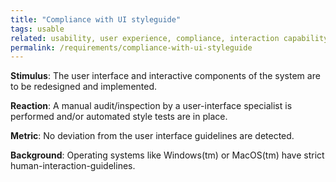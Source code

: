 ```yaml
---
title: "Compliance with UI styleguide"
tags: usable
related: usability, user experience, compliance, interaction capability
permalink: /requirements/compliance-with-ui-styleguide
---
```


<div class="quality-requirement" markdown="1">

**Stimulus**: The user interface and interactive components of the system are to be redesigned and implemented.


**Reaction**: A manual audit/inspection by a user-interface specialist is performed and/or automated style tests are in place.


**Metric**: No deviation from the user interface guidelines are detected.

**Background**: Operating systems like Windows(tm) or MacOS(tm) have strict human-interaction-guidelines.

</div><br>




